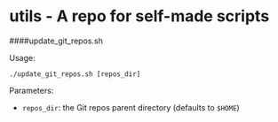 # utils - A repo for self-made scripts

####update_git_repos.sh

Usage:
```
./update_git_repos.sh [repos_dir]
```
Parameters:
* `repos_dir`: the Git repos parent directory (defaults to `$HOME`)
